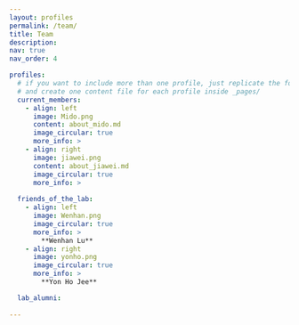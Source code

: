 ```yaml
---
layout: profiles
permalink: /team/
title: Team
description: 
nav: true
nav_order: 4

profiles:
  # if you want to include more than one profile, just replicate the following block
  # and create one content file for each profile inside _pages/
  current_members:
    - align: left
      image: Mido.png
      content: about_mido.md
      image_circular: true
      more_info: >
    - align: right
      image: jiawei.png
      content: about_jiawei.md
      image_circular: true
      more_info: >
    
  friends_of_the_lab:
    - align: left
      image: Wenhan.png
      image_circular: true
      more_info: >
        **Wenhan Lu**
    - align: right
      image: yonho.png
      image_circular: true
      more_info: >
        **Yon Ho Jee**

  lab_alumni:
    
---
```

